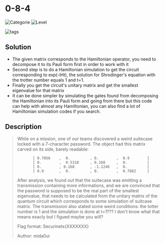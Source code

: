 # 0-8-4

![Categorie](https://img.shields.io/badge/Category-Misc-red?style=for-the-badge) ![Level](https://img.shields.io/badge/Difficulty-Medium-yellow?style=for-the-badge)

![tags](https://img.shields.io/badge/Tag-Quantum%20computing-blue)

## Solution

* The given matrix corresponds to the Hamiltonian operator, you need to decompose it to its Pauli form first in order to work with it
* Second step is to do a Hamiltonian simulation to get the circuit corresponding to exp(-iHt), the solution for Shrodinger's equation with the trotter number equals 1 and t=1.
* Finally you get the circuit's unitary matrix and get the smallest eigenvalue for that matrix
* It can be done simpler by simulating the gates found from decomposing the Hamiltonian into its Pauli form and going from there but this code can help with almost any Hamiltonian, you can also find a lot of Hamiltonian simulation codes if you search.

## Description

>While on a mission, one of our teams discovered a weird suitecase locked with a 7-character password. The object had this matrix carved on its side, barely readable:
>
>            [ 0.7056    ,  0.         , 0.        ,  0.9        ]
>            [ 0.        ,  0.5318     , 0.168     ,  0.         ]
>            [ 0.        , 0.168       , -1.1246   ,  0.         ]
>            [ 0.9       ,  0.         , 0.        ,  0.7882     ]
>
>After analysis, we found out that the suitecase was emitting a transmission containing more informations, and we are convinced that the password is supposed to be the real part of the smallest eigenvalue, that needs to be calculated from the unitary matrix of the quantum circuit which corresponds to some simulation of suitcase matrix. The transmission also stated some weird conditions: the totter number is 1 and the simulation is done at t=1??? I don't know what that means exacly but I figued maybe you will?
>
>Flag format: Securinets{XXXXXXX}
>
>Author: mida0ui
